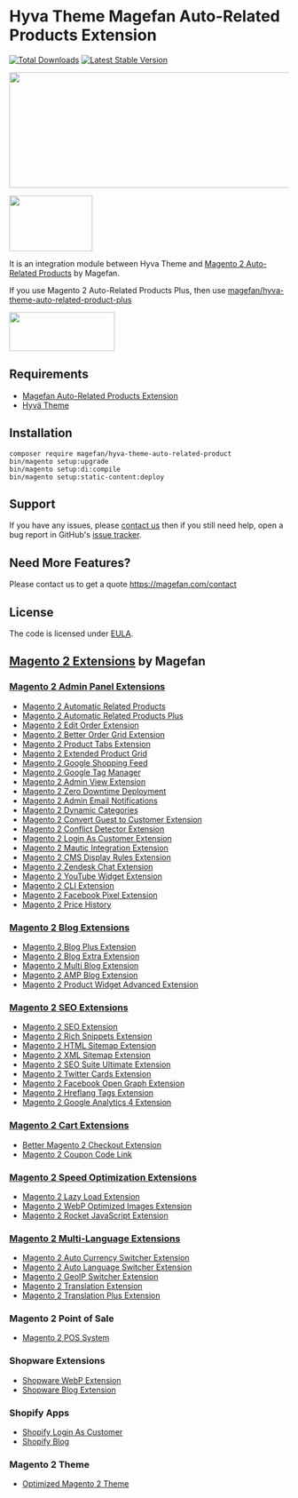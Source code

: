 # Hyva Theme Magefan Auto-Related Products Extension

[![Total Downloads](https://poser.pugx.org/magefan/hyva-theme-auto-related-product/downloads)](https://packagist.org/packages/magefan/hyva-theme-auto-related-product)
[![Latest Stable Version](https://poser.pugx.org/magefan/hyva-theme-auto-related-product/v/stable)](https://packagist.org/packages/magefan/hyva-theme-auto-related-product)

<a href="https://savelife.in.ua/en/donate-en/#donate-army-card-monthly"><img width="830" height="208" src="https://cm.magefan.com/blog/support-ukraine.png"></a>

<img width="150" height="100" src="https://magefan.com/media/wysiwyg/made_in_ukraine.jpg">

It is an integration module between Hyva Theme and [Magento 2 Auto-Related Products](https://magefan.com/magento-2-automatic-related-products) by Magefan.

If you use Magento 2 Auto-Related Products Plus, then use [magefan/hyva-theme-auto-related-product-plus](https://github.com/magefan/hyva-theme-auto-related-product-plus)

<a href="https://github.com/magefan/hyva-theme-auto-related-product/archive/refs/heads/main.zip"><img width="190" height="70" src="https://cm.magefan.com/wysiwyg/products/download-magefan-extensions.png"></a>


## Requirements
* [Magefan Auto-Related Products Extension](https://github.com/magefan/module-auto-related-product)
* [Hyvä Theme](https://hyva.io/)

## Installation
```
composer require magefan/hyva-theme-auto-related-product
bin/magento setup:upgrade
bin/magento setup:di:compile
bin/magento setup:static-content:deploy
```

## Support
If you have any issues, please [contact us](mailto:support@magefan.com)
then if you still need help, open a bug report in GitHub's
[issue tracker](https://github.com/magefan/module-auto-related-product/issues).

## Need More Features?
Please contact us to get a quote
https://magefan.com/contact

## License
The code is licensed under [EULA](https://magefan.com/end-user-license-agreement).


## [Magento 2 Extensions](https://magefan.com/magento-2-extensions) by Magefan
### [Magento 2 Admin Panel Extensions](https://magefan.com/magento-2-extensions/admin-extensions)
* [Magento 2 Automatic Related Products](https://magefan.com/magento-2-automatic-related-products)
* [Magento 2 Automatic Related Products Plus](https://magefan.com/magento-2-automatic-related-products/pricing)
* [Magento 2 Edit Order Extension](https://magefan.com/magento-2-edit-order-extension)
* [Magento 2 Better Order Grid Extension](https://magefan.com/magento-2-better-order-grid-extension)
* [Magento 2 Product Tabs Extension](https://magefan.com/magento-2/extensions/product-tabs)
* [Magento 2 Extended Product Grid](https://magefan.com/magento-2-product-grid-inline-editor)
* [Magento 2 Google Shopping Feed](https://magefan.com/magento-2-google-shopping-feed-extension)
* [Magento 2 Google Tag Manager](https://magefan.com/magento-2-google-tag-manager)
* [Magento 2 Admin View Extension](https://magefan.com/magento-2-admin-view-extension)
* [Magento 2 Zero Downtime Deployment](https://magefan.com/blog/magento-2-zero-downtime-deployment)
* [Magento 2 Admin Email Notifications](https://magefan.com/magento-2-admin-email-notifications)
* [Magento 2 Dynamic Categories](https://magefan.com/magento-2-dynamic-categories)
* [Magento 2 Convert Guest to Customer Extension](https://magefan.com/magento2-convert-guest-to-customer)
* [Magento 2 Conflict Detector Extension](https://magefan.com/magento2-conflict-detector)
* [Magento 2 Login As Customer Extension](https://magefan.com/login-as-customer-magento-2-extension)
* [Magento 2 Mautic Integration Extension](https://magefan.com/magento-2-mautic-extension)
* [Magento 2 CMS Display Rules Extension](https://magefan.com/magento-2-cms-display-rules-extension)
* [Magento 2 Zendesk Chat Extension](https://magefan.com/magento-2-zendesk-chat-extension)
* [Magento 2 YouTube Widget Extension](https://magefan.com/magento2-youtube-extension)
* [Magento 2 CLI Extension](https://magefan.com/magento2-cli-extension)
* [Magento 2 Facebook Pixel Extension](https://magefan.com/magento-2-facebook-pixel-extension)
* [Magento 2 Price History](https://magefan.com/magento-2-price-history)

### [Magento 2 Blog Extensions](https://magefan.com/magento-2-extensions/blog-extensions)

* [Magento 2 Blog Plus Extension](https://magefan.com/magento2-blog-extension/pricing)
* [Magento 2 Blog Extra Extension](https://magefan.com/magento2-blog-extension/pricing)
* [Magento 2 Multi Blog Extension](https://magefan.com/magento-2-multi-blog-extension)
* [Magento 2 AMP Blog Extension](https://magefan.com/magento-2-amp-blog-extension)
* [Magento 2 Product Widget Advanced Extension](https://magefan.com/magento-2-product-widget)


### [Magento 2 SEO Extensions](https://magefan.com/magento-2-extensions/magento-2-seo-extensions)

* [Magento 2 SEO Extension](https://magefan.com/magento-2-seo-extension)
* [Magento 2 Rich Snippets Extension](https://magefan.com/magento-2-rich-snippets)
* [Magento 2 HTML Sitemap Extension](https://magefan.com/magento-2-html-sitemap-extension)
* [Magento 2 XML Sitemap Extension](https://magefan.com/magento-2-xml-sitemap-extension)
* [Magento 2 SEO Suite Ultimate Extension](https://magefan.com/magento-2-seo-suite-ultimate-extension)
* [Magento 2 Twitter Cards Extension](https://magefan.com/magento-2-twitter-cards-extension)
* [Magento 2 Facebook Open Graph Extension](https://magefan.com/magento-2-open-graph-extension-og-tags)
* [Magento 2 Hreflang Tags Extension](https://magefan.com/magento2-alternate-hreflang-extension)
* [Magento 2 Google Analytics 4 Extension](https://magefan.com/magento-2-google-analytics-4)

### [Magento 2 Cart Extensions](https://magefan.com/magento-2-extensions/cart-extensions)

* [Better Magento 2 Checkout Extension](https://magefan.com/better-magento-2-checkout-extension)
* [Magento 2 Coupon Code Link](https://magefan.com/magento-2-coupon-code-link)

### [Magento 2 Speed Optimization Extensions](https://magefan.com/magento-2-extensions/speed-optimization-extensions)

* [Magento 2 Lazy Load Extension](https://magefan.com/magento-2-image-lazy-load-extension)
* [Magento 2 WebP Optimized Images Extension](https://magefan.com/magento-2-webp-optimized-images)
* [Magento 2 Rocket JavaScript Extension](https://magefan.com/rocket-javascript-deferred-javascript)

### [Magento 2 Multi-Language Extensions](https://magefan.com/magento-2-extensions/multi-language-extensions)

* [Magento 2 Auto Currency Switcher Extension](https://magefan.com/magento-2-currency-switcher-auto-currency-by-country)
* [Magento 2 Auto Language Switcher Extension](https://magefan.com/magento-2-auto-language-switcher)
* [Magento 2 GeoIP Switcher Extension](https://magefan.com/magento-2-geoip-switcher-extension)
* [Magento 2 Translation Extension](https://magefan.com/magento-2-translation-extension)
* [Magento 2 Translation Plus Extension](https://magefan.com/magento-2-translation-extension/pricing)

### Magento 2 Point of Sale
* [Magento 2 POS System](https://magefan.com/magento-pos-system)

### Shopware Extensions
* [Shopware WebP Extension](https://magefan.com/shopware/extensions/webp)
* [Shopware Blog Extension](https://magefan.com/shopware/extensions/blog)

### Shopify Apps
* [Shopify Login As Customer](https://apps.shopify.com/login-as-customer)
* [Shopify Blog](https://apps.shopify.com/magefan-blog)

### Magento 2 Theme
* [Optimized Magento 2 Theme](https://magefan.com/optimized-magento-2-theme)
